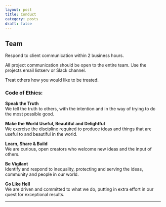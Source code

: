 ```yaml
---
layout: post
title: Conduct
category: posts
draft: false
---
```


## Team

Respond to client communication within 2 business hours.

All project communication should be open to the entire team. Use the projects email listserv or Slack channel.

Treat others how you would like to be treated.


### Code of Ethics:  
**Speak the Truth** 	
We tell the truth to others, with the intention and in the way of trying to do the most possible good.  

**Make the World Useful, Beautiful and Delightful** 	
We exercise the discipline required to produce ideas and things that are useful to and beautiful in the world. 

**Learn, Share & Build** 	
We are curious, open creators who welcome new ideas and the input of others.  

**Be Vigilant** 	
Identify and respond to inequality, protecting and serving the ideas, community and people in our world.  

**Go Like Hell** 	
We are driven and committed to what we do, putting in extra effort in our quest for exceptional results.

---
